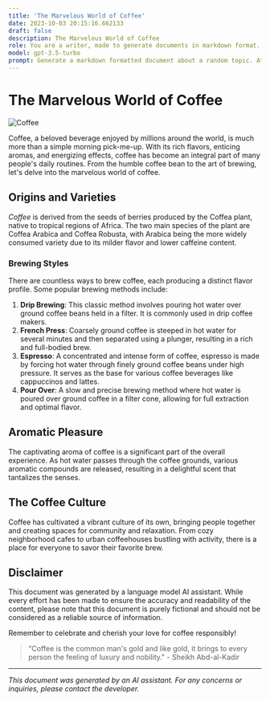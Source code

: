 ```yaml
---
title: 'The Marvelous World of Coffee'
date: 2023-10-03 20:15:16.662133
draft: false
description: The Marvelous World of Coffee
role: You are a writer, made to generate documents in markdown format. It is very important that all of the documents you generate are in valid markdown format.
model: gpt-3.5-turbo
prompt: Generate a markdown formatted document about a random topic. At the bottom, include a disclaimer explaining that the document was generated by you. The first line of the document should be the title. Make sure that the entire document is in proper markdown format, using a mix of various tags to make the document visually appealing.
---
```


# The Marvelous World of Coffee

![Coffee](https://images.unsplash.com/photo-1580894740094-93c99b56067e)

Coffee, a beloved beverage enjoyed by millions around the world, is much more than a simple morning pick-me-up. With its rich flavors, enticing aromas, and energizing effects, coffee has become an integral part of many people's daily routines. From the humble coffee bean to the art of brewing, let's delve into the marvelous world of coffee.

## Origins and Varieties

*Coffee* is derived from the seeds of berries produced by the Coffea plant, native to tropical regions of Africa. The two main species of the plant are Coffea Arabica and Coffea Robusta, with Arabica being the more widely consumed variety due to its milder flavor and lower caffeine content.

### Brewing Styles

There are countless ways to brew coffee, each producing a distinct flavor profile. Some popular brewing methods include:

1. **Drip Brewing**: This classic method involves pouring hot water over ground coffee beans held in a filter. It is commonly used in drip coffee makers.
2. **French Press**: Coarsely ground coffee is steeped in hot water for several minutes and then separated using a plunger, resulting in a rich and full-bodied brew.
3. **Espresso**: A concentrated and intense form of coffee, espresso is made by forcing hot water through finely ground coffee beans under high pressure. It serves as the base for various coffee beverages like cappuccinos and lattes.
4. **Pour Over**: A slow and precise brewing method where hot water is poured over ground coffee in a filter cone, allowing for full extraction and optimal flavor.

## Aromatic Pleasure

The captivating aroma of coffee is a significant part of the overall experience. As hot water passes through the coffee grounds, various aromatic compounds are released, resulting in a delightful scent that tantalizes the senses.

## The Coffee Culture

Coffee has cultivated a vibrant culture of its own, bringing people together and creating spaces for community and relaxation. From cozy neighborhood cafes to urban coffeehouses bustling with activity, there is a place for everyone to savor their favorite brew.

## Disclaimer

This document was generated by a language model AI assistant. While every effort has been made to ensure the accuracy and readability of the content, please note that this document is purely fictional and should not be considered as a reliable source of information.

Remember to celebrate and cherish your love for coffee responsibly!

> "Coffee is the common man's gold and like gold, it brings to every person the feeling of luxury and nobility." - Sheikh Abd-al-Kadir

---

_This document was generated by an AI assistant. For any concerns or inquiries, please contact the developer._